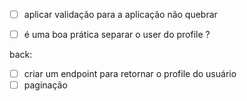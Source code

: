 - [ ] aplicar validação para a aplicação não quebrar
- [ ] é uma boa prática separar o user do profile ?


back:
- [ ] criar um endpoint para retornar o profile do usuário
- [ ] paginação
